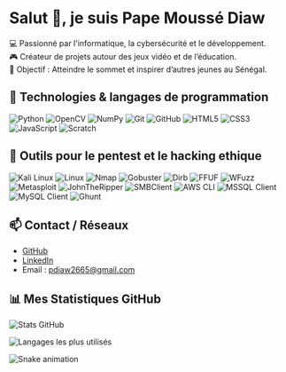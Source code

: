 # Salut 👋, je suis Pape Moussé Diaw

💻 Passionné par l'informatique, la cybersécurité et le développement.  
🎮 Créateur de projets autour des jeux vidéo et de l’éducation.  
🚀 Objectif : Atteindre le sommet et inspirer d’autres jeunes au Sénégal.

## 🚀 Technologies & langages de programmation

![Python](https://img.shields.io/badge/Python-3.13-blue?logo=python&logoColor=white)
![OpenCV](https://img.shields.io/badge/OpenCV-Computer%20Vision-green?logo=opencv&logoColor=white)
![NumPy](https://img.shields.io/badge/NumPy-Scientific%20Computing-orange?logo=numpy&logoColor=white)
![Git](https://img.shields.io/badge/Git-Version%20Control-F05032?logo=git&logoColor=white)
![GitHub](https://img.shields.io/badge/GitHub-Profile-black?logo=github&logoColor=white)
![HTML5](https://img.shields.io/badge/HTML5-Web-orange?logo=html5&logoColor=white)
![CSS3](https://img.shields.io/badge/CSS3-Design-blue?logo=css3&logoColor=white)
![JavaScript](https://img.shields.io/badge/JavaScript-ES6-yellow?logo=javascript&logoColor=black)
![Scratch](https://img.shields.io/badge/Scratch-Programming-orange?logo=scratch&logoColor=white)

## 🔐 Outils pour le pentest et le hacking ethique

![Kali Linux](https://img.shields.io/badge/Kali%20Linux-Pentest-blue?logo=kalilinux&logoColor=white)
![Linux](https://img.shields.io/badge/Linux-Kali%20Linux-purple?logo=linux&logoColor=white)
![Nmap](https://img.shields.io/badge/Nmap-Network%20Scanning-red?logo=nmap&logoColor=white)
![Gobuster](https://img.shields.io/badge/Gobuster-Directory%20Bruteforce-orange)
![Dirb](https://img.shields.io/badge/Dirb-Directory%20Scanner-yellow)
![FFUF](https://img.shields.io/badge/FFUF-Fuzzing-blue)
![WFuzz](https://img.shields.io/badge/WFuzz-Web%20Fuzzing-purple)
![Metasploit](https://img.shields.io/badge/Metasploit-Framework-red?logo=metasploit&logoColor=white)
![JohnTheRipper](https://img.shields.io/badge/JohnTheRipper-Password%20Cracking-black)
![SMBClient](https://img.shields.io/badge/SMBClient-File%20Sharing-lightgrey)
![AWS CLI](https://img.shields.io/badge/AWS-Cloud%20Security-232F3E?logo=amazon-aws&logoColor=white)
![MSSQL Client](https://img.shields.io/badge/MSSQL-Database%20Testing-CC2927?logo=microsoftsqlserver&logoColor=white)
![MySQL Client](https://img.shields.io/badge/MySQL-Database%20Testing-4479A1?logo=mysql&logoColor=white)
![Ghunt](https://img.shields.io/badge/GHunt-OSINT-lightblue)

## 📫 Contact / Réseaux

- [GitHub](https://github.com/diawpape1912)
- [LinkedIn](www.linkedin.com/in/pape-diaw-b76964320)
- Email : pdiaw2665@gmail.com

## 📊 Mes Statistiques GitHub

![Stats GitHub](https://github-readme-stats.vercel.app/api?username=diawpape1912&show_icons=true&theme=tokyonight&count_private=true)

![Langages les plus utilisés](https://github-readme-stats.vercel.app/api/top-langs/?username=diawpape1912&layout=compact&theme=tokyonight)

![Snake animation](https://github.com/diawpape1912/diawpape1912/blob/output/github-contribution-grid-snake.svg)

